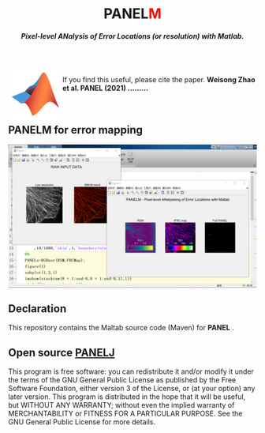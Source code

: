 <p>
<h1 align="center">PANEL<font color="red">M</font></h1>
<h5 align="center">Pixel-level ANalysis of Error Locations (or resolution) with Matlab.</h5>
</p>
</br>
<p>
<img src='/img/MATLAB.jpg' align="left" width=110>
</p>

</br>
If you find this useful, please cite the paper.
<b>Weisong Zhao et al. PANEL (2021) .........</b>
</br>
</br>
</br>

## PANELM for error mapping
<p align='center'>
<img src='/img/PANELM.png' align="center" width=900>
</p>


## Declaration
This repository contains the Maltab source code (Maven) for <b>PANEL</b> . 

## Open source [PANELJ](https://github.com/WeisongZhao/PANELJ)
This program is free software: you can redistribute it and/or modify it under the terms of the GNU General Public License as published by the Free Software Foundation, either version 3 of the License, or (at your option) any later version. This program is distributed in the hope that it will be useful, but WITHOUT ANY WARRANTY; without even the implied warranty of MERCHANTABILITY or FITNESS FOR A PARTICULAR PURPOSE. See the GNU General Public License for more details.